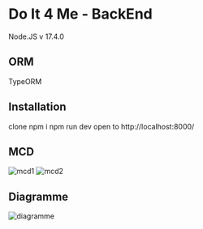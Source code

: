 # Do It 4 Me - BackEnd
Node.JS v 17.4.0

## ORM 
TypeORM

## Installation
clone 
npm i 
npm run dev 
open to http://localhost:8000/


## MCD 
![mcd1](./assets/MCD1.png)
![mcd2](./assets/MCD2.png)
## Diagramme 
![diagramme](./assets/diagrammeRN.png)